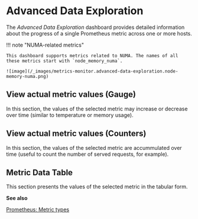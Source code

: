 # Advanced Data Exploration

The *Advanced Data Exploration* dashboard provides detailed information about
the progress of a single Prometheus metric across one or more hosts.

!!! note "NUMA-related metrics"

    This dashboard supports metrics related to NUMA. The names of all these metrics start with `node_memory_numa`.

    ![image](/_images/metrics-monitor.advanced-data-exploration.node-memory-numa.png)

## View actual metric values (Gauge)

In this section, the values of the selected metric may increase or decrease over
time (similar to temperature or memory usage).

## View actual metric values (Counters)

In this section, the values of the selected metric are accummulated over time
(useful to count the number of served requests, for example).

## Metric Data Table

This section presents the values of the selected metric in the tabular form.

**See also**

[Prometheus: Metric types](https://prometheus.io/docs/concepts/metric_types/)
